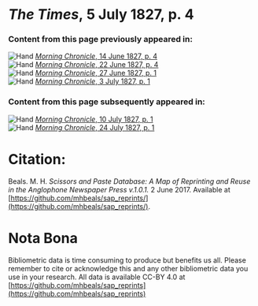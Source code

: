# *The Times*, 5 July 1827, p. 4  
  
### Content from this page previously appeared in:  
![Hand](http://scissorsandpaste.net/wp-content/uploads/2017/06/smallhandpointer.png) [*Morning Chronicle*, 14 June 1827, p. 4](https://mhbeals.github.io/sap_html/Morning-Chronicle/Morning-Chronicle-14-June-1827-p-4)  
![Hand](http://scissorsandpaste.net/wp-content/uploads/2017/06/smallhandpointer.png) [*Morning Chronicle*, 22 June 1827, p. 4](https://mhbeals.github.io/sap_html/Morning-Chronicle/Morning-Chronicle-22-June-1827-p-4)  
![Hand](http://scissorsandpaste.net/wp-content/uploads/2017/06/smallhandpointer.png) [*Morning Chronicle*, 27 June 1827, p. 1](https://mhbeals.github.io/sap_html/Morning-Chronicle/Morning-Chronicle-27-June-1827-p-1)  
![Hand](http://scissorsandpaste.net/wp-content/uploads/2017/06/smallhandpointer.png) [*Morning Chronicle*, 3 July 1827, p. 1](https://mhbeals.github.io/sap_html/Morning-Chronicle/Morning-Chronicle-3-July-1827-p-1)  
  
### Content from this page subsequently appeared in:  
![Hand](http://scissorsandpaste.net/wp-content/uploads/2017/06/smallhandpointer.png) [*Morning Chronicle*, 10 July 1827, p. 1](https://mhbeals.github.io/sap_html/Morning-Chronicle/Morning-Chronicle-10-July-1827-p-1)  
![Hand](http://scissorsandpaste.net/wp-content/uploads/2017/06/smallhandpointer.png) [*Morning Chronicle*, 24 July 1827, p. 1](https://mhbeals.github.io/sap_html/Morning-Chronicle/Morning-Chronicle-24-July-1827-p-1)  


# Citation: 

Beals. M. H. *Scissors and Paste Database: A Map of Reprinting and Reuse in the Anglophone Newspaper Press v.1.0.1.* 2 June 2017. Available at [https://github.com/mhbeals/sap_reprints/](https://github.com/mhbeals/sap_reprints/). 

# Nota Bona

Bibliometric data is time consuming to produce but benefits us all. Please remember to cite or acknowledge this and any other bibliometric data you use in your research. All data is available CC-BY 4.0 at [https://github.com/mhbeals/sap_reprints](https://github.com/mhbeals/sap_reprints)